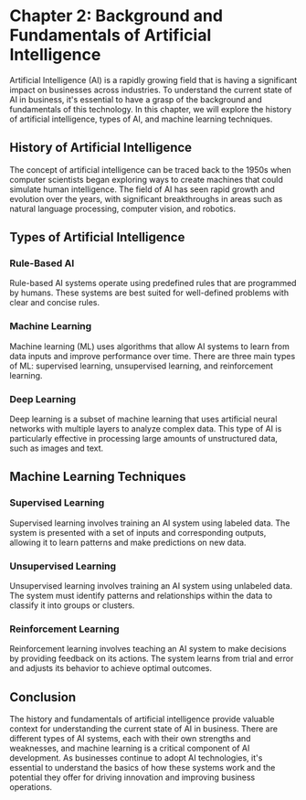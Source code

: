 Chapter 2: Background and Fundamentals of Artificial Intelligence
=================================================================

Artificial Intelligence (AI) is a rapidly growing field that is having a significant impact on businesses across industries. To understand the current state of AI in business, it's essential to have a grasp of the background and fundamentals of this technology. In this chapter, we will explore the history of artificial intelligence, types of AI, and machine learning techniques.

History of Artificial Intelligence
----------------------------------

The concept of artificial intelligence can be traced back to the 1950s when computer scientists began exploring ways to create machines that could simulate human intelligence. The field of AI has seen rapid growth and evolution over the years, with significant breakthroughs in areas such as natural language processing, computer vision, and robotics.

Types of Artificial Intelligence
--------------------------------

### Rule-Based AI

Rule-based AI systems operate using predefined rules that are programmed by humans. These systems are best suited for well-defined problems with clear and concise rules.

### Machine Learning

Machine learning (ML) uses algorithms that allow AI systems to learn from data inputs and improve performance over time. There are three main types of ML: supervised learning, unsupervised learning, and reinforcement learning.

### Deep Learning

Deep learning is a subset of machine learning that uses artificial neural networks with multiple layers to analyze complex data. This type of AI is particularly effective in processing large amounts of unstructured data, such as images and text.

Machine Learning Techniques
---------------------------

### Supervised Learning

Supervised learning involves training an AI system using labeled data. The system is presented with a set of inputs and corresponding outputs, allowing it to learn patterns and make predictions on new data.

### Unsupervised Learning

Unsupervised learning involves training an AI system using unlabeled data. The system must identify patterns and relationships within the data to classify it into groups or clusters.

### Reinforcement Learning

Reinforcement learning involves teaching an AI system to make decisions by providing feedback on its actions. The system learns from trial and error and adjusts its behavior to achieve optimal outcomes.

Conclusion
----------

The history and fundamentals of artificial intelligence provide valuable context for understanding the current state of AI in business. There are different types of AI systems, each with their own strengths and weaknesses, and machine learning is a critical component of AI development. As businesses continue to adopt AI technologies, it's essential to understand the basics of how these systems work and the potential they offer for driving innovation and improving business operations.
